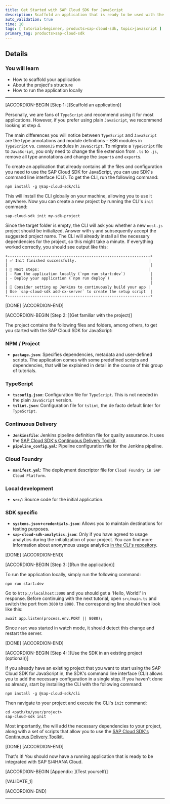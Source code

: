 ```yaml
---
title: Get Started with SAP Cloud SDK for JavaScript
description: Scaffold an application that is ready to be used with the SAP Cloud SDK for JavaScript.
auto_validation: true
time: 10
tags: [ tutorial>beginner, products>sap-cloud-sdk, topic>javascript ]
primary_tag: products>sap-cloud-sdk
---
```


## Details

### You will learn

 - How to scaffold your application
 - About the project's structure
 - How to run the application locally

---

[ACCORDION-BEGIN [Step 1: ](Scaffold an application)]

Personally, we are fans of `TypeScript` and recommend using it for most applications. However, if you prefer using plain `JavaScript`, we recommend looking at step 4.

The main differences you will notice between `TypeScript` and `JavaScript` are the type annotations and module definitions - ES6 modules in `TypeScript` vs. `commonJS` modules in `JavaScript`. To migrate a `TypeScript` file to `JavaScript`, you only need to change the file extension from `.ts` to `.js`, remove all type annotations and change the `import`s and `export`s.

To create an application that already contains all the files and configuration you need to use the SAP Cloud SDK for JavaScript, you can use SDK's command line interface (CLI). To get the CLI, run the following command:

```Shell
npm install -g @sap-cloud-sdk/cli
```

This will install the CLI globally on your machine, allowing you to use it anywhere.
Now you can create a new project by running the CLI's `init` command:

```Shell
sap-cloud-sdk init my-sdk-project
```

Since the target folder is empty, the CLI will ask you whether a new `nest.js` project should be initialized. Answer with `y` and subsequently accept the suggested project name. The CLI will already install all the necessary dependencies for the project, so this might take a minute. If everything worked correctly, you should see output like this:

```Shell
+---------------------------------------------------------------+
| ✅ Init finished successfully.                                |
|                                                               |
| 🚀 Next steps:                                                |
| - Run the application locally (`npm run start:dev`)           |
| - Deploy your application (`npm run deploy`)                  |
|                                                               |
| 🔨 Consider setting up Jenkins to continuously build your app |
| Use `sap-cloud-sdk add-cx-server` to create the setup script  |
+---------------------------------------------------------------+
```

[DONE]
[ACCORDION-END]

[ACCORDION-BEGIN [Step 2: ](Get familiar with the project)]

The project contains the following files and folders, among others, to get you started with the SAP Cloud SDK for JavaScript:

### NPM / Project

- **`package.json`**: Specifies dependencies, metadata and user-defined scripts. The application comes with some predefined scripts and dependencies, that will be explained in detail in the course of this group of tutorials.

### TypeScript

- **`tsconfig.json`**: Configuration file for `TypeScript`. This is not needed in the plain `JavaScript` version.
- **`tslint.json`**: Configuration file for `tslint`, the de facto default linter for `TypeScript`.

### Continuous Delivery

- **`Jenkinsfile`**: Jenkins pipeline definition file for quality assurance. It uses the [SAP Cloud SDK's Continuous Delivery Toolkit](https://github.com/SAP/cloud-s4-sdk-pipeline).
- **`pipeline_config.yml`**: Pipeline configuration file for the Jenkins pipeline.

### Cloud Foundry

- **`manifest.yml`**: The deployment descriptor file for `Cloud Foundry in SAP Cloud Platform`.

### Local development

- **`src/`**: Source code for the initial application.

### SDK specific

- **`systems.json`+`credentials.json`**: Allows you to maintain destinations for testing purposes.
- **`sap-cloud-sdk-analytics.json`**: Only if you have agreed to usage analytics during the initialization of your project. You can find more information about anonymous usage analytics [in the CLI's repository](https://github.com/SAP/cloud-sdk-cli/blob/master/usage-analytics.md).

[DONE]
[ACCORDION-END]

[ACCORDION-BEGIN [Step 3: ](Run the application)]

To run the application locally, simply run the following command:

```Shell
npm run start:dev
```

Go to `http://localhost:3000` and you should get a 'Hello, World!' in response. Before continuing with the next tutorial, open `src/main.ts` and switch the port from `3000` to `8080`. The corresponding line should then look like this:

```JavaScript/TypeScript
await app.listen(process.env.PORT || 8080);
```

Since `nest` was started in watch mode, it should detect this change and restart the server.

[DONE]
[ACCORDION-END]

[ACCORDION-BEGIN [Step 4: ](Use the SDK in an existing project (optional))]

If you already have an existing project that you want to start using the SAP Cloud SDK for JavaScript in, the SDK's command line interface (CLI) allows you to add the necessary configuration in a single step. If you haven't done so already, start by installing the CLI with the following command:

```Shell
npm install -g @sap-cloud-sdk/cli
```

Then navigate to your project and execute the CLI's `init` command:

```Shell
cd <path/to/your/project>
sap-cloud-sdk init
```

Most importantly, the will add the necessary dependencies to your project, along with a set of scripts that allow you to use the [SAP Cloud SDK's Continuous Delivery Toolkit](https://github.com/SAP/cloud-s4-sdk-pipeline).

[DONE]
[ACCORDION-END]

That's it! You should now have a running application that is ready to be integrated with SAP S/4HANA Cloud.

[ACCORDION-BEGIN [Appendix: ](Test yourself)]

[VALIDATE_1]

[ACCORDION-END]

---
